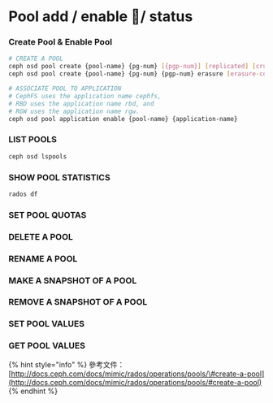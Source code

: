 # Pool add / enable / status

### Create Pool & Enable Pool

```bash
# CREATE A POOL
ceph osd pool create {pool-name} {pg-num} [{pgp-num}] [replicated] [crush-rule-name] [expected-num-objects]
ceph osd pool create {pool-name} {pg-num} {pgp-num} erasure [erasure-code-profile] [crush-rule-name] [expected_num_objects]

# ASSOCIATE POOL TO APPLICATION
# CephFS uses the application name cephfs, 
# RBD uses the application name rbd, and 
# RGW uses the application name rgw.
ceph osd pool application enable {pool-name} {application-name}
```

### LIST POOLS

```bash
ceph osd lspools
```

### SHOW POOL STATISTICS

```bash
rados df
```

### SET POOL QUOTAS



### DELETE A POOL



### RENAME A POOL



### MAKE A SNAPSHOT OF A POOL



### REMOVE A SNAPSHOT OF A POOL



### SET POOL VALUES



### GET POOL VALUES

{% hint style="info" %}
參考文件：  
[http://docs.ceph.com/docs/mimic/rados/operations/pools/\#create-a-pool](http://docs.ceph.com/docs/mimic/rados/operations/pools/#create-a-pool)​
{% endhint %}

